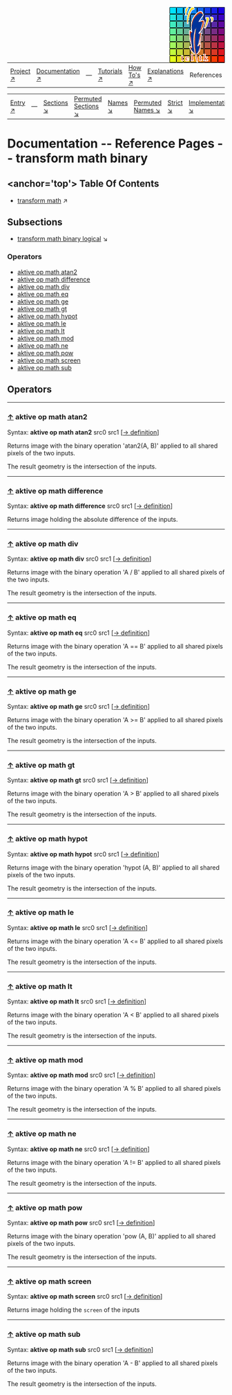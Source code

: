 <img src='../assets/aktive-logo-128.png' style='float:right;'>

||||||||
|---|---|---|---|---|---|---|
|[Project ↗](../../README.md)|[Documentation ↗](../index.md)|&mdash;|[Tutorials ↗](../tutorials.md)|[How To's ↗](../howtos.md)|[Explanations ↗](../explanations.md)|References|

|||||||||
|---|---|---|---|---|---|---|---|
|[Entry ↗](index.md)|&mdash;|[Sections ↘](bysection.md)|[Permuted Sections ↘](bypsection.md)|[Names ↘](byname.md)|[Permuted Names ↘](bypname.md)|[Strict ↘](strict.md)|[Implementations ↘](bylang.md)|

# Documentation -- Reference Pages -- transform math binary

## <anchor='top'> Table Of Contents

  - [transform math](transform_math.md) ↗


## Subsections


 - [transform math binary logical](transform_math_binary_logical.md) ↘

### Operators

 - [aktive op math atan2](#op_math_atan2)
 - [aktive op math difference](#op_math_difference)
 - [aktive op math div](#op_math_div)
 - [aktive op math eq](#op_math_eq)
 - [aktive op math ge](#op_math_ge)
 - [aktive op math gt](#op_math_gt)
 - [aktive op math hypot](#op_math_hypot)
 - [aktive op math le](#op_math_le)
 - [aktive op math lt](#op_math_lt)
 - [aktive op math mod](#op_math_mod)
 - [aktive op math ne](#op_math_ne)
 - [aktive op math pow](#op_math_pow)
 - [aktive op math screen](#op_math_screen)
 - [aktive op math sub](#op_math_sub)

## Operators

---
### [↑](#top) <a name='op_math_atan2'></a> aktive op math atan2

Syntax: __aktive op math atan2__ src0 src1 [[→ definition](../../../../file?ci=trunk&ln=47&name=etc/transformer/math/binary.tcl)]

Returns image with the binary operation 'atan2(A, B)' applied to all shared pixels of the two inputs.

The result geometry is the intersection of the inputs.


---
### [↑](#top) <a name='op_math_difference'></a> aktive op math difference

Syntax: __aktive op math difference__ src0 src1 [[→ definition](../../../../file?ci=trunk&ln=8&name=etc/transformer/math/binary.tcl)]

Returns image holding the absolute difference of the inputs.


---
### [↑](#top) <a name='op_math_div'></a> aktive op math div

Syntax: __aktive op math div__ src0 src1 [[→ definition](../../../../file?ci=trunk&ln=47&name=etc/transformer/math/binary.tcl)]

Returns image with the binary operation 'A / B' applied to all shared pixels of the two inputs.

The result geometry is the intersection of the inputs.


---
### [↑](#top) <a name='op_math_eq'></a> aktive op math eq

Syntax: __aktive op math eq__ src0 src1 [[→ definition](../../../../file?ci=trunk&ln=47&name=etc/transformer/math/binary.tcl)]

Returns image with the binary operation 'A == B' applied to all shared pixels of the two inputs.

The result geometry is the intersection of the inputs.


---
### [↑](#top) <a name='op_math_ge'></a> aktive op math ge

Syntax: __aktive op math ge__ src0 src1 [[→ definition](../../../../file?ci=trunk&ln=47&name=etc/transformer/math/binary.tcl)]

Returns image with the binary operation 'A >= B' applied to all shared pixels of the two inputs.

The result geometry is the intersection of the inputs.


---
### [↑](#top) <a name='op_math_gt'></a> aktive op math gt

Syntax: __aktive op math gt__ src0 src1 [[→ definition](../../../../file?ci=trunk&ln=47&name=etc/transformer/math/binary.tcl)]

Returns image with the binary operation 'A > B' applied to all shared pixels of the two inputs.

The result geometry is the intersection of the inputs.


---
### [↑](#top) <a name='op_math_hypot'></a> aktive op math hypot

Syntax: __aktive op math hypot__ src0 src1 [[→ definition](../../../../file?ci=trunk&ln=47&name=etc/transformer/math/binary.tcl)]

Returns image with the binary operation 'hypot (A, B)' applied to all shared pixels of the two inputs.

The result geometry is the intersection of the inputs.


---
### [↑](#top) <a name='op_math_le'></a> aktive op math le

Syntax: __aktive op math le__ src0 src1 [[→ definition](../../../../file?ci=trunk&ln=47&name=etc/transformer/math/binary.tcl)]

Returns image with the binary operation 'A <= B' applied to all shared pixels of the two inputs.

The result geometry is the intersection of the inputs.


---
### [↑](#top) <a name='op_math_lt'></a> aktive op math lt

Syntax: __aktive op math lt__ src0 src1 [[→ definition](../../../../file?ci=trunk&ln=47&name=etc/transformer/math/binary.tcl)]

Returns image with the binary operation 'A < B' applied to all shared pixels of the two inputs.

The result geometry is the intersection of the inputs.


---
### [↑](#top) <a name='op_math_mod'></a> aktive op math mod

Syntax: __aktive op math mod__ src0 src1 [[→ definition](../../../../file?ci=trunk&ln=47&name=etc/transformer/math/binary.tcl)]

Returns image with the binary operation 'A % B' applied to all shared pixels of the two inputs.

The result geometry is the intersection of the inputs.


---
### [↑](#top) <a name='op_math_ne'></a> aktive op math ne

Syntax: __aktive op math ne__ src0 src1 [[→ definition](../../../../file?ci=trunk&ln=47&name=etc/transformer/math/binary.tcl)]

Returns image with the binary operation 'A != B' applied to all shared pixels of the two inputs.

The result geometry is the intersection of the inputs.


---
### [↑](#top) <a name='op_math_pow'></a> aktive op math pow

Syntax: __aktive op math pow__ src0 src1 [[→ definition](../../../../file?ci=trunk&ln=47&name=etc/transformer/math/binary.tcl)]

Returns image with the binary operation 'pow (A, B)' applied to all shared pixels of the two inputs.

The result geometry is the intersection of the inputs.


---
### [↑](#top) <a name='op_math_screen'></a> aktive op math screen

Syntax: __aktive op math screen__ src0 src1 [[→ definition](../../../../file?ci=trunk&ln=21&name=etc/transformer/math/binary.tcl)]

Returns image holding the `screen` of the inputs


---
### [↑](#top) <a name='op_math_sub'></a> aktive op math sub

Syntax: __aktive op math sub__ src0 src1 [[→ definition](../../../../file?ci=trunk&ln=47&name=etc/transformer/math/binary.tcl)]

Returns image with the binary operation 'A - B' applied to all shared pixels of the two inputs.

The result geometry is the intersection of the inputs.


